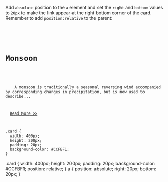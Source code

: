 Add `absolute` position to the `a` element and set the `right` and `bottom` values to `20px` to make the link appear at the right bottom corner of the card. Remember to add `position:relative` to the parent:

<codeblock language="css" type="exercise" testMode="fixedInput">
<code>
<panel language="html">
<div class="card">
  <h1>Monsoon</h1>
  <p>
    A monsoon is traditionally a seasonal reversing wind accompanied by corresponding changes in precipitation, but is now used to describe...
  </p>
  <a href="#">Read More >></a>
</div>
</panel>
<panel language="css">
.card {
  width: 400px;
  height: 200px;
  padding: 20px;
  background-color: #CCFBF1;
}
</panel>
</code>

<solution>
.card {
  width: 400px;
  height: 200px;
  padding: 20px;
  background-color: #CCFBF1;
  position: relative;
}
a {
  position: absolute;
  right: 20px;
  bottom: 20px;
}
</solution>
</codeblock>